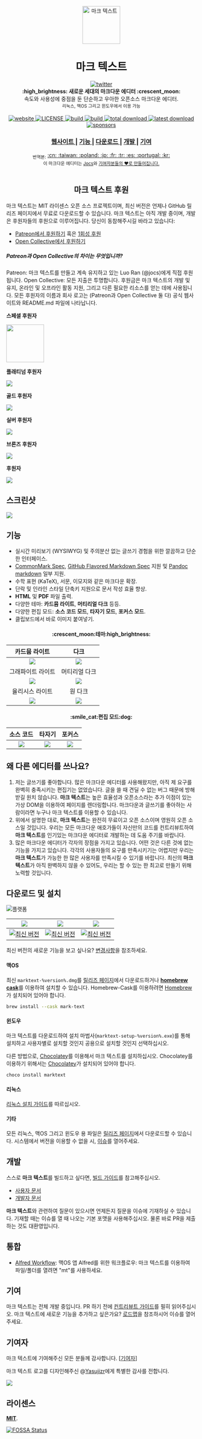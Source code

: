 <p align="center"><img src="static/logo-small.png" alt="마크 텍스트" width="100" height="100"></p>

<h1 align="center">마크 텍스트</h1>

<div align="center">
  <a href="https://twitter.com/intent/tweet?via=marktextme&url=https://github.com/marktext/marktext/&text=What%20do%20you%20want%20to%20say%20to%20app?&hashtags=happyMarkText">
    <img src="https://img.shields.io/twitter/url/https/github.com/marktext/marktext.svg?style=for-the-badge" alt="twitter">
  </a>
</div>
<div align="center">
  <strong>:high_brightness: 새로운 세대의 마크다운 에디터 :crescent_moon:</strong><br>
  속도와 사용성에 중점을 둔 단순하고 우아한 오픈소스 마크다운 에디터.<br>
  <sub>리눅스, 맥OS 그리고 윈도우에서 이용 가능</sub>
</div>

<br>

<div align="center">
  <!-- Version -->
  <a href="https://marktext.github.io/website">
    <img src="https://badge.fury.io/gh/jocs%2Fmarktext.svg" alt="website">
  </a>
  <!-- License -->
  <a href="LICENSE">
    <img src="https://img.shields.io/github/license/marktext/marktext.svg" alt="LICENSE">
  </a>
  <!-- Build Status -->
  <a href="https://travis-ci.org/marktext/marktext/">
    <img src="https://travis-ci.org/marktext/marktext.svg?branch=master" alt="build">
  </a>
  <a href="https://ci.appveyor.com/project/marktext/marktext/branch/master">
    <img src="https://ci.appveyor.com/api/projects/status/l4gxgydj0i95hmxg/branch/master?svg=true" alt="build">
  </a>
  <!-- Downloads total -->
  <a href="https://github.com/marktext/marktext/releases">
    <img src="https://img.shields.io/github/downloads/marktext/marktext/total.svg" alt="total download">
  </a>
  <!-- Downloads latest release -->
  <a href="https://github.com/marktext/marktext/releases/latest">
    <img src="https://img.shields.io/github/downloads/marktext/marktext/v0.17.0/total.svg" alt="latest download">
  </a>
  <!-- sponsors -->
  <a href="https://opencollective.com/marktext">
    <img src="https://opencollective.com/marktext/tiers/silver-sponsors/badge.svg?label=SilverSponsors&color=brightgreen" alt="sponsors">
  </a>
</div>

<div align="center">
  <h3>
    <a href="https://marktext.app">
      웹사이트
    </a>
    <span> | </span>
    <a href="https://github.com/marktext/marktext#features">
      기능
    </a>
    <span> | </span>
    <a href="https://github.com/marktext/marktext#download-and-installation">
      다운로드
    </a>
    <span> | </span>
    <a href="https://github.com/marktext/marktext#development">
      개발
    </a>
    <span> | </span>
    <a href="https://github.com/marktext/marktext#contribution">
      기여
    </a>
  </h3>
</div>

<div align="center">
  <sub>번역본:</sub>
  <a href="zh_cn.md#readme">
    <span>:cn:</span>
  </a>
  <a href="zh_tw.md#readme">
    <span>:taiwan:</span>
  </a>
  <a href="pl.md#readme">
    <span>:poland:</span>
  </a>
  <a href="ja.md#readme">
    <span>:jp:</span>
  </a>
  <a href="french.md#readme">
    <span>:fr:</span>
  </a>
  <a href="tr.md#readme">
    <span>:tr:</span>
  </a>
  <a href="spanish.md#readme">
    <span>:es:</span>
  </a>
  <a href="pt.md#readme">
    <span>:portugal:</span>
  </a>
  <a href="ko.md#readme">
    <span>:kr:</span>
  </a>
</div>

<div align="center">
  <sub>이 마크다운 에디터는
    <a href="https://github.com/Jocs">Jocs</a>와
    <a href="https://github.com/marktext/marktext/graphs/contributors">
      기여자분들의 ❤︎로 만들어집니다.
    </a>
  </sub>
</div>

<br />

<h2 align="center">마크 텍스트 후원</h2>

마크 텍스트는 MIT 라이센스 오픈 소스 프로젝트이며, 최신 버전은 언제나 GitHub 릴리즈 페이지에서 무료로 다운로드할 수 있습니다. 마크 텍스트는 아직 개발 중이며, 개발은 후원자들의 후원으로 이루어집니다. 당신이 동참해주시길 바라고 있습니다:

- [Patreon에서 후원하기](https://www.patreon.com/ranluo) 혹은 [1회성 후원](https://github.com/Jocs/sponsor.me)
- [Open Collective에서 후원하기](https://opencollective.com/marktext)

##### Patreon과 Open Collective의 차이는 무엇입니까?

Patreon: 마크 텍스트를 만들고 계속 유지하고 있는 Luo Ran (@jocs)에게 직접 후원됩니다.
Open Collective: 모든 지출은 투명합니다. 후원금은 마크 텍스트의 개발 및 유지, 온라인 및 오프라인 활동 지원, 그리고 다른 필요한 리소스를 얻는 데에 사용됩니다. 모든 후원자의 이름과 회사 로고는 (Patreon과 Open Collective 둘 다) 공식 웹사이트와 README.md 파일에 나타납니다.

**스페셜 후원자**

<a href="https://www.dogedoge.com/">
 <img src="https://www.dogedoge.com/assets/new_logo.min.png" width="100" height="100">
</a>

**플래티넘 후원자**

<a href="https://opencollective.com/marktext#platinum-sponsors">
 <img src="https://opencollective.com/marktext/tiers/platinum-sponsors.svg?avatarHeight=36&width=600">
</a>

**골드 후원자**

<a href="https://opencollective.com/marktext#platinum-sponsors">
  <img src="https://opencollective.com/marktext/tiers/gold-sponsors.svg?avatarHeight=36&width=600">
</a>

**실버 후원자**

<a href="https://opencollective.com/marktext#platinum-sponsors">
  <img src="https://opencollective.com/marktext/tiers/silver-sponsors.svg?avatarHeight=36&width=600">
</a>

**브론즈 후원자**

<a href="https://opencollective.com/marktext#platinum-sponsors">
  <img src="https://opencollective.com/marktext/tiers/bronze-sponsors.svg?avatarHeight=36&width=600">
</a>

**후원자**

<a href="https://opencollective.com/marktext#backers">
  <img src="https://opencollective.com/marktext/tiers/backer.svg?avatarHeight=36&width=600">
</a>

## 스크린샷

![](docs/marktext.png?raw=true)

## 기능

- 실시간 미리보기 (WYSIWYG) 및 주의분산 없는 글쓰기 경험을 위한 깔끔하고 단순한 인터페이스.
- [CommonMark Spec](https://spec.commonmark.org/0.29/), [GitHub Flavored Markdown Spec](https://github.github.com/gfm/) 지원 및 [Pandoc markdown](https://pandoc.org/MANUAL.html#pandocs-markdown) 일부 지원.
- 수학 표현 (KaTeX), 서문, 이모지와 같은 마크다운 확장.
- 단락 및 인라인 스타일 단축키 지원으로 문서 작성 효율 향상.
- **HTML** 및 **PDF** 파일 출력.
- 다양한 테마: **카드뮴 라이트**, **머티리얼 다크** 등등.
- 다양한 편집 모드: **소스 코드 모드**, **타자기 모드**, **포커스 모드**.
- 클립보드에서 바로 이미지 붙여넣기.

<h4 align="center">:crescent_moon:테마:high_brightness:</h4>

| 카드뮴 라이트                                      | 다크                                            |
|:-------------------------------------------------:|:-----------------------------------------------:|
| ![](docs/themeImages/cadmium-light.png?raw=true)  | ![](docs/themeImages/dark.png?raw=true)         |
| 그래파이트 라이트                                  | 머티리얼 다크                                    |
| ![](docs/themeImages/graphite-light.png?raw=true) | ![](docs/themeImages/materal-dark.png?raw=true) |
| 율리시스 라이트                                    | 원 다크                                          |
| ![](docs/themeImages/ulysses-light.png?raw=true)  | ![](docs/themeImages/one-dark.png?raw=true)     |

<h4 align="center">:smile_cat:편집 모드:dog:</h4>

| 소스 코드             | 타자기                   | 포커스               |
|:--------------------:|:------------------------:|:-------------------:|
| ![](docs/source.gif) | ![](docs/typewriter.gif) | ![](docs/focus.gif) |

## 왜 다른 에디터를 쓰나요?

1. 저는 글쓰기를 좋아합니다. 많은 마크다운 에디터를 사용해왔지만, 아직 제 요구를 완벽히 충족시키는 편집기는 없었습니다. 글을 쓸 때 견딜 수 없는 버그 때문에 방해 받길 원치 않습니다. **마크 텍스트**는 높은 효율성과 오픈소스라는 추가 이점이 있는 가상 DOM을 이용하여 페이지를 렌더링합니다. 마크다운과 글쓰기를 좋아하는 사람이라면 누구나 마크 텍스트를 이용할 수 있습니다.
2. 위에서 설명한 대로, **마크 텍스트**는 완전히 무료이고 오픈 소스이며 영원히 오픈 소스일 것입니다. 우리는 모든 마크다운 애호가들이 자신만의 코드를 컨트리뷰트하여 **마크 텍스트**를 인기있는 마크다운 에디터로 개발하는 데 도움 주기를 바랍니다.
3. 많은 마크다운 에디터가 각자의 장점을 가지고 있습니다. 어떤 것은 다른 것에 없는 기능을 가지고 있습니다. 각각의 사용자들의 요구를 만족시키기는 어렵지만 우리는 **마크 텍스트**가 가능한 한 많은 사용자를 만족시킬 수 있기를 바랍니다. 최신의 **마크 텍스트**가 아직 완벽하지 않을 수 있어도, 우리는 할 수 있는 한 최고로 만들기 위해 노력할 것입니다.
## 다운로드 및 설치

![플랫폼](https://img.shields.io/static/v1.svg?label=Platform&message=Linux-64%20|%20macOS-64%20|%20Win-32%20|%20Win-64&style=for-the-badge)

| ![](https://raw.githubusercontent.com/wiki/ryanoasis/nerd-fonts/screenshots/v1.0.x/mac-pass-sm.png)                                                                                                  | ![](https://raw.githubusercontent.com/wiki/ryanoasis/nerd-fonts/screenshots/v1.0.x/windows-pass-sm.png)                                                                                                          | ![](https://raw.githubusercontent.com/wiki/ryanoasis/nerd-fonts/screenshots/v1.0.x/linux-pass-sm.png)                                                                                                                        |
|:----------------------------------------------------------------------------------------------------------------------------------------------------------------------------------------------------:|:----------------------------------------------------------------------------------------------------------------------------------------------------------------------------------------------------------------:|:----------------------------------------------------------------------------------------------------------------------------------------------------------------------------------------------------------------------------:|
| [![최신 버전](https://img.shields.io/github/downloads/marktext/marktext/latest/marktext-x64.dmg.svg)](https://github.com/marktext/marktext/releases/download/v0.17.0/marktext-x64.dmg) | [![최신 버전](https://img.shields.io/github/downloads/marktext/marktext/latest/marktext-setup.exe.svg)](https://github.com/marktext/marktext/releases/download/v0.17.0/marktext-setup.exe) | [![최신 버전](https://img.shields.io/github/downloads/marktext/marktext/latest/marktext-x86_64.AppImage.svg)](https://github.com/marktext/marktext/releases/download/v0.17.0/marktext-x86_64.AppImage) |

최신 버전의 새로운 기능을 보고 싶나요? [변경사항](.github/CHANGELOG.md)을 참조하세요.

#### 맥OS

최신 `marktext-%version%.dmg`를 [릴리즈 페이지](https://github.com/marktext/marktext/releases/latest)에서 다운로드하거나 [**homebrew cask**](https://github.com/caskroom/homebrew-cask)를 이용하여 설치할 수 있습니다. Homebrew-Cask를 이용하려면 [Homebrew](https://brew.sh/)가 설치되어 있어야 합니다.

```bash
brew install --cask mark-text
```

#### 윈도우

마크 텍스트를 다운로드하여 설치 마법사(`marktext-setup-%version%.exe`)를 통해 설치하고 사용자별로 설치할 것인지 공용으로 설치할 것인지 선택하십시오.

다른 방법으로, [Chocolatey](https://chocolatey.org/)를 이용해서 마크 텍스트를 설치하십시오. Chocolatey를 이용하기 위해서는 [Chocolatey](https://chocolatey.org/install)가 설치되어 있어야 합니다.

```bash
choco install marktext
```

#### 리눅스

[리눅스 설치 가이드](docs/LINUX.md)를 따르십시오.

#### 기타

모든 리눅스, 맥OS 그리고 윈도우 용 파일은 [릴리즈 페이지](https://github.com/marktext/marktext/releases/latest)에서 다운로드할 수 있습니다. 시스템에서 버전을 이용할 수 없을 시, [이슈](https://github.com/marktext/marktext/issues)를 열어주세요.

## 개발

스스로 **마크 텍스트**를 빌드하고 싶다면, [빌드 가이드](docs/dev/BUILD.md)를 참고해주십시오.

- [사용자 문서](docs/README.md)
- [개발자 문서](docs/dev/README.md)

**마크 텍스트**와 관련하여 질문이 있으시면 언제든지 질문을 이슈에 기재하실 수 있습니다. 기재할 때는 이슈를 열 때 나오는 기본 포맷을 사용해주십시오. 물론 바로 PR을 제출하는 것도 대환영입니다.

## 통합

- [Alfred Workflow](http://www.packal.org/workflow/mark-text): 맥OS 앱 Alfred를 위한 워크플로우: 마크 텍스트를 이용하여 파일/폴더를 열려면 "mt"를 사용하세요.

## 기여

마크 텍스트는 전체 개발 중입니다. PR 하기 전에 [컨트리뷰트 가이드](CONTRIBUTING.md)를 필히 읽어주십시오.
마크 텍스트에 새로운 기능을 추가하고 싶은가요? [로드맵](https://github.com/marktext/marktext/projects)을 참조하시어 이슈를 열어주세요.

## 기여자

마크 텍스트에 기여해주신 모든 분들께 감사합니다. [[기여자](https://github.com/marktext/marktext/graphs/contributors)]

마크 텍스트 로고를 디자인해주신 @[Yasujizr](https://github.com/Yasujizr)에게 특별한 감사를 전합니다.

<a href="https://github.com/marktext/marktext/graphs/contributors"><img src="https://opencollective.com/marktext/contributors.svg?width=890" /></a>

## 라이센스

[**MIT**](LICENSE).

[![FOSSA Status](https://app.fossa.io/api/projects/git%2Bgithub.com%2Fmarktext%2Fmarktext.svg?type=large)](https://app.fossa.io/projects/git%2Bgithub.com%2Fmarktext%2Fmarktext?ref=badge_large)
